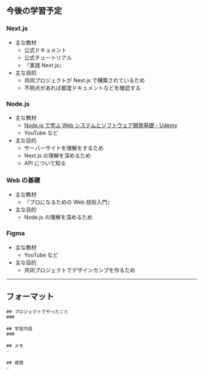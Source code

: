 ## 今後の学習予定

### Next.js

- 主な教材
  - 公式ドキュメント
  - 公式チュートリアル
  - 『実践 Next.js』
- 主な目的
  - 共同プロジェクトが Next.js で構築されているため
  - 不明点があれば都度ドキュメントなどを確認する

### Node.js

- 主な教材
  - [Node.js で学ぶ Web システムとソフトウェア開発基礎 - Udemy](https://www.udemy.com/course/nodejs-comp-guide/?couponCode=FISCAL24)
  - YouTube など
- 主な目的
  - サーバーサイドを理解をするため
  - Next.js の理解を深めるため
  - API について知る

### Web の基礎

- 主な教材
  - 『プロになるための Web 技術入門』
- 主な目的
  - Node.js の理解を深めるため

### Figma

- 主な教材
  - YouTube など
- 主な目的
  - 共同プロジェクトでデザインカンプを作るため

---

## フォーマット

```
## プロジェクトでやったこと
###

## 学習内容
###

## メモ
-

## 感想
-
```
